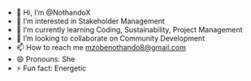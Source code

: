 - 👋 Hi, I’m @NothandoX
- 👀 I’m interested in Stakeholder Management
- 🌱 I’m currently learning Coding, Sustainability, Project Management
- 💞️ I’m looking to collaborate on Community Development
- 📫 How to reach me mzobenothando8@gmail.com
- 😄 Pronouns: She
- ⚡ Fun fact: Energetic

<!---
NothandoX/NothandoX is a ✨ special ✨ repository because its `README.md` (this file) appears on your GitHub profile.
You can click the Preview link to take a look at your changes.
--->

